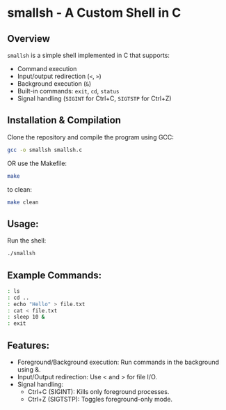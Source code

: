 # smallsh - A Custom Shell in C

## Overview
`smallsh` is a simple shell implemented in C that supports:
- Command execution
- Input/output redirection (`<`, `>`)
- Background execution (`&`)
- Built-in commands: `exit`, `cd`, `status`
- Signal handling (`SIGINT` for Ctrl+C, `SIGTSTP` for Ctrl+Z)

## Installation & Compilation
Clone the repository and compile the program using GCC:
```sh
gcc -o smallsh smallsh.c
```
OR use the Makefile:
```sh
make
```
to clean:
```sh
make clean
```

## Usage:
Run the shell:
```sh
./smallsh
```

## Example Commands:
```sh
: ls
: cd ..
: echo "Hello" > file.txt
: cat < file.txt
: sleep 10 &
: exit
```

## Features:
- Foreground/Background execution: Run commands in the background using &.
- Input/Output redirection: Use < and > for file I/O.
- Signal handling:
    - Ctrl+C (SIGINT): Kills only foreground processes.
    - Ctrl+Z (SIGTSTP): Toggles foreground-only mode.